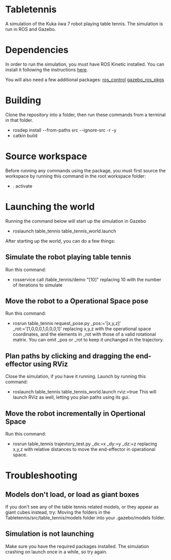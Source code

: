 # Tabletennis
A simulation of the Kuka iiwa 7 robot playing table tennis. The simulation is run in ROS and Gazebo.

# Dependencies
In order to run the simulation, you must have ROS Kinetic installed.
You can install it following the instructions [here](http://wiki.ros.org/kinetic/Installation).

You will also need a few additional packages:
[ros_control](http://wiki.ros.org/ros_control)
[gazebo_ros_pkgs](http://gazebosim.org/tutorials?tut=ros_installing&cat=connect_ros)


# Building
Clone the repository into a folder, then run these commands from a terminal in that folder.
- rosdep install --from-paths src --ignore-src -r -y
- catkin build

# Source workspace
Before running any commands using the package, you must first source the workspace by running this command in the root workspace folder:
- . activate

# Launching the world
Running the command below will start up the simulation in Gazebo
- roslaunch table_tennis table_tennis_world.launch

After starting up the world, you can do a few things:

## Simulate the robot playing table tennis
Run this command:
- rosservice call /table_tennis/demo "[10]"
replacing 10 with the number of iterations to simulate

## Move the robot to a Operational Space pose
Run this command:
- rosrun table_tennis request_pose.py _pos:='[x,y,z]' _rot:='[1,0,0,0,1,0,0,0,1]'
replacing x,y,z with the operational space coordinates, and the elements in _rot with those of a valid rotational matrix. You can omit _pos or _rot to keep it unchanged in the trajectory.

## Plan paths by clicking and dragging the end-effector using RViz
Close the simulation, if you have it running.
Launch by running this command:
- roslaunch table_tennis table_tennis_world.launch rviz:=true
This will launch RViz as well, letting you plan paths using its gui.

## Move the robot incrementally in Opertional Space
Run this command:
- rosrun table_tennis trajevtory_test.py _dx:=x _dy:=y _dz:=z
replacing x,y,z with relative distances to move the end-effector in operational space.

# Troubleshooting

## Models don't load, or load as giant boxes
If you don't see any of the table tennis related models, or they appear as giant cubes instead, try:
Moving the folders in the Tabletennis/src/table_tennis/models folder into your .gazebo/models folder.

## Simulation is not launching
Make sure you have the required packages installed. The simulation crashing on launch once in a while, so try again.